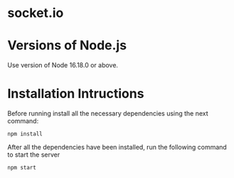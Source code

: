 # socket.io

# Versions of Node.js

Use version of Node 16.18.0 or above. 

# Installation Intructions 

Before running install all the necessary dependencies using the next command:

```
npm install 
```

After all the dependencies have been installed, run the following command to start the server

```
npm start 
```